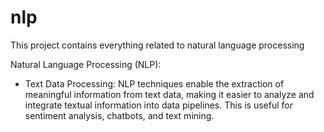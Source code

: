 # nlp
This project contains everything related to natural language processing

Natural Language Processing (NLP):
 - Text Data Processing: NLP techniques enable the extraction of meaningful information from text data, making it easier to analyze and integrate textual information into data pipelines. This is useful for sentiment analysis, chatbots, and text mining.
